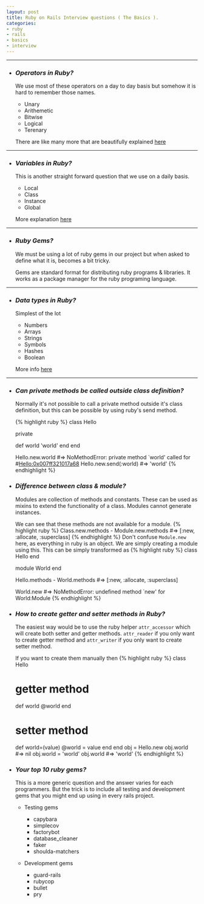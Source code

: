 ```yaml
---
layout: post
title: Ruby on Rails Interview questions ( The Basics ).
categories:
- ruby
- rails
- basics
- interview
---
```


---
* ### ***Operators in Ruby?***

  We use most of these operators on a day to day basis but somehow it is hard to
remember those names.
  * Unary
  * Arithemetic
  * Bitwise
  * Logical
  * Terenary

  There are like many more that are beautifully
explained [here](https://www.rubyguides.com/2018/07/ruby-operators)

---
* ### ***Variables in Ruby?***

  This is another straight forward question that we use on a daily basis.
  * Local
  * Class
  * Instance
  * Global

  More explanation [here](https://www.geeksforgeeks.org/ruby-types-of-variables/)

---
* ### ***Ruby Gems?***

  We must be using a lot of ruby gems in our project but when asked to define what
it is, becomes a bit tricky.

  Gems are standard format for distributing ruby programs & libraries. It works as
a package manager for the ruby programing language.

---
* ### ***Data types in Ruby?***

  Simplest of the lot

  * Numbers
  * Arrays
  * Strings
  * Symbols
  * Hashes
  * Boolean

  More info [here](https://www.geeksforgeeks.org/ruby-data-types/)

---
* ### ***Can private methods be called outside class definition?***

  Normally it's not possible to call a private method outside it's class
  definition, but this can be possible by using ruby's send method.

  {% highlight ruby %}
  class Hello

    private

    def world
      'world'
    end
  end

  Hello.new.world  #=> NoMethodError: private method `world' called for #<Hello:0x007ff321017a68>
  Hello.new.send(:world) #=> 'world'
  {% endhighlight %}

* ### ***Difference between class & module?***

  Modules are collection of methods and constants. These can be used as mixins
  to extend the functionality of a class. Modules cannot generate instances.

  We can see that these methods are not available for a module.
  {% highlight ruby %}
  Class.new.methods - Module.new.methods #=> [:new, :allocate, :superclass]
  {% endhighlight %}
  Don't confuse `Module.new` here, as everything in ruby is an object. We are
  simply creating a module using this.
  This can be simply transformed as 
  {% highlight ruby %}
  class Hello
  end

  module World
  end

  Hello.methods - World.methods #=> [:new, :allocate, :superclass]

  World.new #=> NoMethodError: undefined method `new' for World:Module
  {% endhighlight %}

* ### ***How to create getter and setter methods in Ruby?***

  The easiest way would be to use the ruby helper `attr_accessor` which will
  create both setter and getter methods. `attr_reader` if you only want to
  create getter method and `attr_writer` if you only want to create setter
  method.

  If you want to create them manually then
  {% highlight ruby %}
  class Hello
    # getter method
    def world
      @world
    end

    # setter method
    def world=(value)
      @world = value
    end
  end
  obj = Hello.new
  obj.world #=> nil
  obj.world = 'world'
  obj.world #=> 'world'
  {% endhighlight %}


* ### ***Your top 10 ruby gems?***

  This is a more generic question and the answer varies for each programmers.
  But the trick is to include all testing and development gems that you might
  end up using in every rails project.

  * Testing gems
    * capybara
    * simplecov
    * factorybot
    * database_cleaner
    * faker
    * shoulda-matchers

  * Development gems
    * guard-rails
    * rubycop
    * bullet
    * pry
